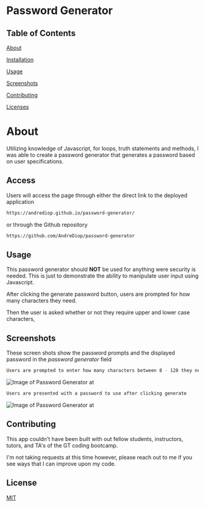 # Password Generator

## Table of Contents

[About](https://github.com/AndreDiop/password-generator/blob/main/README.md#About)

[Installation](https://github.com/AndreDiop/password-generator/blob/main/README.md#Access)

[Usage](https://github.com/AndreDiop/password-generator/blob/main/README.md#Usage)

[Screenshots](https://github.com/AndreDiop/password-generator/blob/main/README.md#Screenshots)

[Contributing](https://github.com/AndreDiop/password-generator/blob/main/README.md#Contributing)

[Licenses](https://github.com/AndreDiop/password-generator/blob/main/README.md#Licenses)

# About

Utilizing knowledge of Javascript, for loops, truth statements and methods, I was able to create a password generator that generates a password based on user specifications.

## Access

Users will access the page through either the direct link to the deployed application

```bash
https://andrediop.github.io/password-generator/
```

or through the Github repository

```bash
https://github.com/AndreDiop/password-generator
```

## Usage

This password generator should **NOT** be used for anything were security is needed. This is just to demonstrate the ability to manipulate user input using Javascript.

After clicking the generate password button, users are prompted for how many characters they need. 

Then the user is asked whether or not they require upper and lower case characters, 

## Screenshots

These screen shots show the password prompts and the displayed password in the *password generator* field

```bash
Users are prompted to enter how many characters between 8 - 128 they need
```

![Image of Password Generator at](assets/images/about768.png)

```bash
Users are presented with a password to use after clicking generate

```
![Image of Password Generator at](assets/images/about768.png)


## Contributing

This app couldn't have been built with out fellow students, instructors, tutors, and TA's of the GT coding bootcamp.

I'm not taking requests at this time however, please reach out to me if you see ways that I can improve upon my code.


## License

[MIT](https://choosealicense.com/licenses/mit/)
